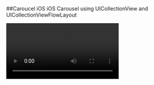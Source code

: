 ##Caroucel iOS
iOS Carousel using UICollectionView and UICollectionViewFlowLayout

![Animation](Video.mov)
